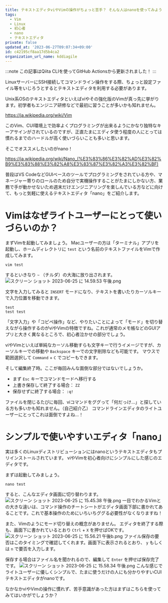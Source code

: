 ```yaml
---
title: テキストエディタviやVimの操作がちょっと苦手？ そんな人はnanoを使ってみよう！
tags:
  - Vim
  - Linux
  - 初心者
  - nano
  - テキストエディタ
private: false
updated_at: '2023-06-27T09:07:34+09:00'
id: c42195cf8aa17d5b4ca2
organization_url_name: kddiagile
---
```

:::note
この記事はQiita CLIを使ってGitHub Actionsから更新されました！
:::

LinuxサーバーにSSH接続してコマンドライン操作をする際、ちょっと設定ファイル等をいじろうとするとテキストエディタを利用する必要があります。

Unix系OSのテキストエディタといえばviやその強化版のVimが真っ先に挙がります。初学者もエンジニア研修などで最初に習うことが多いかも知れません。

https://ja.wikipedia.org/wiki/Vim

このVim、CUI環境上で効率よくプログラミングが出来るようにかなり独特なキーアサインがされているのですが、正直たまにエディタ使う程度の人にとっては慣れるまでのハードルが高く使いづらいことも多いと思います。

そこでオススメしたいのがnano！

https://ja.wikipedia.org/wiki/Nano_(%E3%83%86%E3%82%AD%E3%82%B9%E3%83%88%E3%82%A8%E3%83%87%E3%82%A3%E3%82%BF)

普段はVS CodeなどGUIベースのツールでプログラミングをされている方や、マネージャー寄りのロールのため自分で実機操作することがたまにしかない方、業務で手が動かせないため週末だけエンジニアリングを楽しんでいる方などに向けて、もっと気軽に使えるテキストエディタ「nano」をご紹介します。



# Vimはなぜライトユーザーにとって使いづらいのか？

まずVimを起動してみましょう。
Macユーザーの方は「ターミナル」アプリを起動し、ホームディレクトリに `test` という名前のテキストファイルをVimで作成してみます。

```zsh:ターミナル
vim test
```

するといきなり `~` （チルダ）の大海に放り出されます。
![スクリーン ショット 2023-06-25 に 14.59.53 午後.png](https://qiita-image-store.s3.ap-northeast-1.amazonaws.com/0/1633856/cdcfb359-19b0-6651-e8d7-6d35cc56b116.png)

文字を入力してみると `INSERT` モードになり、テキストを書いたりカーソルキーで入力位置を移動できます。

```vim:test
test
test test
```

「文字入力」や「コピペ操作」など、やりたいことによって「モード」を切り替えながら操作するのがviやVimの特徴ですね。これが通常のメモ帳などのGUIアプリと大きく異なるところで、初心者泣かせの部分でしょう。

viやVimといえば単純なカーソル移動すらも文字キーで行うイメージですが、カーソルキーでの移動や `Backspace` キーでの文字削除なども可能です。
マウスで範囲選択して `Command` + `C` でコピーもできます。

そして編集終了時。ここが毎回みんな面倒な部分ではないでしょうか。

- まず `Esc` キーでコマンドモードへ移行する
- 上書き保存して終了する場合： `ZZ`
- 保存せずに終了する場合： `:q!`

ファイルを閉じるたびに毎回、viコマンドをググって「何だっけ…」と探している方も多いかも知れません。（自己紹介乙）
コマンドラインエディタのライトユーザーにとってこれは面倒ですよね…！



# シンプルで使いやすいエディタ「nano」

実は多くのLinuxディストリビューションにはnanoというテキストエディタもプリインストールされています。
viやVimを初心者向けにシンプルにした感じのエディタです。

まずは起動してみましょう。

```zsh:ターミナル
nano test
```

すると、こんなエディタ画面に切り替わります。
![スクリーン ショット 2023-06-25 に 15.45.38 午後.png](https://qiita-image-store.s3.ap-northeast-1.amazonaws.com/0/1633856/f403977c-172e-8f77-3758-88944bd7884f.png)
一目でわかるVimとの大きな違いは、コマンド操作のチートシートがエディタ画面下部に書かれてあることです。これで基本操作のためにいちいちググる必要性がなくなりますね！

また、Vimのようにモード切り替えの概念がありません。
エディタを終了する際も、画面下に書かれているとおり `Ctrl` + `X` を押せばOKです。
![スクリーン ショット 2023-06-25 に 15.56.21 午後b.png](https://qiita-image-store.s3.ap-northeast-1.amazonaws.com/0/1633856/7bce6167-973f-29ca-a724-431d404c0174.png)
ファイル保存の要否はこのタイミングで確認してくれます。画面下に表示されるとおり、 `y` もしくは `n` で要否を入力します。

保存する場合はファイル名を聞かれるので、編集して `Enter` を押せば保存完了です。
![スクリーン ショット 2023-06-25 に 15.58.34 午後.png](https://qiita-image-store.s3.ap-northeast-1.amazonaws.com/0/1633856/f0121bdb-1177-b4dc-4637-c779cdc1f2af.png)
こんな感じでライトユーザーに優しくシンプルで、たまに使うだけの人にも分かりやすいCUIテキストエディタがnanoです。

なかなかviやVimの操作に慣れず、苦手意識があった方はまずはこちらを使ってみてはいかがでしょうか？
